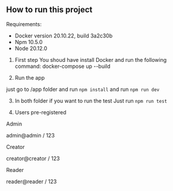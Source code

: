 ## How to run this project

Requirements:
- Docker version 20.10.22, build 3a2c30b
- Npm 10.5.0
- Node 20.12.0

1. First step
You shoud have install Docker and run the following command:
docker-compose up --build

2. Run the app

just go to /app folder and run `npm install` and run `npm run dev`


3. In both folder if you want to run the test 
Just run `npm run test`

4. Users pre-registered

Admin

admin@admin / 123

Creator 

creator@creator / 123

Reader 

reader@reader / 123